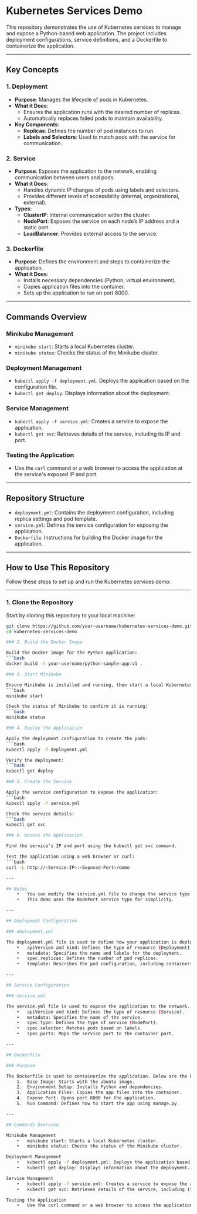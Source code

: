 # Kubernetes Services Demo

This repository demonstrates the use of Kubernetes services to manage and expose a Python-based web application. 
The project includes deployment configurations, service definitions, and a Dockerfile to containerize the application.

---

## Key Concepts

### 1. **Deployment**
- **Purpose**: Manages the lifecycle of pods in Kubernetes.
- **What it Does**:
  - Ensures the application runs with the desired number of replicas.
  - Automatically replaces failed pods to maintain availability.
- **Key Components**:
  - **Replicas**: Defines the number of pod instances to run.
  - **Labels and Selectors**: Used to match pods with the service for communication.

### 2. **Service**
- **Purpose**: Exposes the application to the network, enabling communication between users and pods.
- **What it Does**:
  - Handles dynamic IP changes of pods using labels and selectors.
  - Provides different levels of accessibility (internal, organizational, external).
- **Types**:
  - **ClusterIP**: Internal communication within the cluster.
  - **NodePort**: Exposes the service on each node’s IP address and a static port.
  - **LoadBalancer**: Provides external access to the service.

### 3. **Dockerfile**
- **Purpose**: Defines the environment and steps to containerize the application.
- **What it Does**:
  - Installs necessary dependencies (Python, virtual environment).
  - Copies application files into the container.
  - Sets up the application to run on port 8000.

---

## Commands Overview

### Minikube Management
- `minikube start`: Starts a local Kubernetes cluster.
- `minikube status`: Checks the status of the Minikube cluster.

### Deployment Management
- `kubectl apply -f deployment.yml`: Deploys the application based on the configuration file.
- `kubectl get deploy`: Displays information about the deployment.

### Service Management
- `kubectl apply -f service.yml`: Creates a service to expose the application.
- `kubectl get svc`: Retrieves details of the service, including its IP and port.

### Testing the Application
- Use the `curl` command or a web browser to access the application at the service's exposed IP and port.

---

## Repository Structure

- `deployment.yml`: Contains the deployment configuration, including replica settings and pod template.
- `service.yml`: Defines the service configuration for exposing the application.
- `Dockerfile`: Instructions for building the Docker image for the application.

---

## How to Use This Repository

Follow these steps to set up and run the Kubernetes services demo:

---

### 1. Clone the Repository

Start by cloning this repository to your local machine:
```bash
git clone https://github.com/your-username/kubernetes-services-demo.git
cd kubernetes-services-demo

### 2. Build the Docker Image

Build the Docker image for the Python application:
```bash
docker build -t your-username/python-sample-app:v1 .

### 3. Start Minikube

Ensure Minikube is installed and running, then start a local Kubernetes cluster:
```bash
minikube start

Check the status of Minikube to confirm it is running:
```bash
minikube status

### 4. Deploy the Application

Apply the deployment configuration to create the pods:
```bash
kubectl apply -f deployment.yml

Verify the deployment:
```bash
kubectl get deploy

### 5. Create the Service

Apply the service configuration to expose the application:
```bash
kubectl apply -f service.yml

Check the service details:
```bash
kubectl get svc

### 6. Access the Application

Find the service’s IP and port using the kubectl get svc command.

Test the application using a web browser or curl:
```bash
curl -L http://<Service-IP>:<Exposed-Port>/demo

---

## Notes
	•	You can modify the service.yml file to change the service type (ClusterIP, NodePort, LoadBalancer) as per your requirements.
	•	This demo uses the NodePort service type for simplicity.

---

## Deployment Configuration

### deployment.yml

The deployment.yml file is used to define how your application is deployed in Kubernetes. Below are the key sections:
	•	apiVersion and kind: Defines the type of resource (Deployment).
	•	metadata: Specifies the name and labels for the deployment.
	•	spec.replicas: Defines the number of pod replicas.
	•	template: Describes the pod configuration, including containers, images, and ports.

---

## Service Configuration

### service.yml

The service.yml file is used to expose the application to the network. Below are the key sections:
	•	apiVersion and kind: Defines the type of resource (Service).
	•	metadata: Specifies the name of the service.
	•	spec.type: Defines the type of service (NodePort).
	•	spec.selector: Matches pods based on labels.
	•	spec.ports: Maps the service port to the container port.

---

## Dockerfile

### Purpose

The Dockerfile is used to containerize the application. Below are the key steps:
	1.	Base Image: Starts with the ubuntu image.
	2.	Environment Setup: Installs Python and dependencies.
	3.	Application Files: Copies the app files into the container.
	4.	Expose Port: Opens port 8000 for the application.
	5.	Run Command: Defines how to start the app using manage.py.

---

## Commands Overview

Minikube Management
	•	minikube start: Starts a local Kubernetes cluster.
	•	minikube status: Checks the status of the Minikube cluster.

Deployment Management
	•	kubectl apply -f deployment.yml: Deploys the application based on the configuration file.
	•	kubectl get deploy: Displays information about the deployment.

Service Management
	•	kubectl apply -f service.yml: Creates a service to expose the application.
	•	kubectl get svc: Retrieves details of the service, including its IP and port.

Testing the Application
	•	Use the curl command or a web browser to access the application at the service’s exposed IP and port.